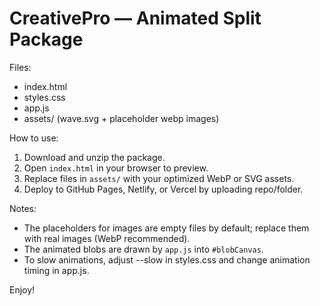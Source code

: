 # CreativePro — Animated Split Package

Files:
- index.html
- styles.css
- app.js
- assets/ (wave.svg + placeholder webp images)

How to use:
1. Download and unzip the package.
2. Open `index.html` in your browser to preview.
3. Replace files in `assets/` with your optimized WebP or SVG assets.
4. Deploy to GitHub Pages, Netlify, or Vercel by uploading repo/folder.

Notes:
- The placeholders for images are empty files by default; replace them with real images (WebP recommended).
- The animated blobs are drawn by `app.js` into `#blobCanvas`.
- To slow animations, adjust --slow in styles.css and change animation timing in app.js.

Enjoy!
